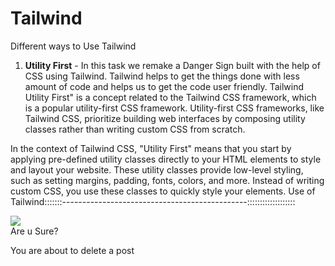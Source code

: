 # Tailwind
Different ways to Use Tailwind

1) **Utility First** - In this task we remake a Danger Sign built with the help of CSS using Tailwind. Tailwind helps to get the things done with less amount of code and helps us to get the code user friendly. Tailwind Utility First" is a concept related to the Tailwind CSS framework, which is a popular utility-first CSS framework. Utility-first CSS frameworks, like Tailwind CSS, prioritize building web interfaces by composing utility classes rather than writing custom CSS from scratch.

In the context of Tailwind CSS, "Utility First" means that you start by applying pre-defined utility classes directly to your HTML elements to style and layout your website. These utility classes provide low-level styling, such as setting margins, padding, fonts, colors, and more. Instead of writing custom CSS, you use these classes to quickly style your elements.
Use of Tailwind:::::::----------------------------------------------:::::::::::::::::::
    <!-- Tailwind Version -->
    <div class="flex items-center p-6 max-w-sm mx-auto bg-white rounded-xl shadow-lg space-x-4 mt-12">
      <img class="w-12 h-12" src="../assets/img/warning.svg">
      <div>
        <div class="text-xl font-medium text-black">Are u Sure?</div>
        <p class="text-slate-500">You are about to delete a post</p>
      </div>
    </div>
